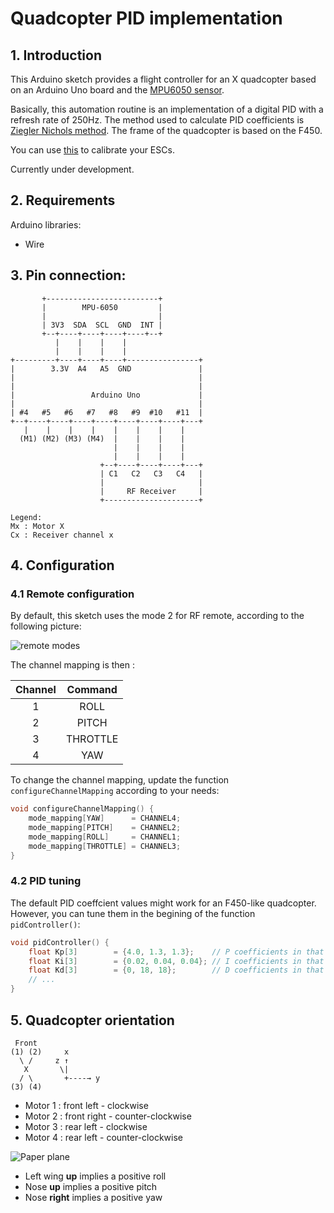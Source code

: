 # Quadcopter PID implementation
## 1. Introduction

This Arduino sketch provides a flight controller for an X quadcopter based on an Arduino Uno board and the [MPU6050 sensor](https://www.invensense.com/wp-content/uploads/2015/02/MPU-6000-Datasheet1.pdf).

Basically, this automation routine is an implementation of a digital PID with a refresh rate of 250Hz.
The method used to calculate PID coefficients is [Ziegler Nichols method](https://en.wikipedia.org/wiki/PID_controller#Ziegler%E2%80%93Nichols_method).
The frame of the quadcopter is based on the F450.

You can use [this](https://github.com/lobodol/ESC-calibration) to calibrate your ESCs.

Currently under development.

## 2. Requirements
Arduino libraries:
* Wire

## 3. Pin connection:
```
       +-------------------------+
       |        MPU-6050         |
       |                         |
       | 3V3  SDA  SCL  GND  INT |
       +--+----+----+----+----+--+
          |    |    |    |
          |    |    |    |
+---------+----+----+----+----------------+
|        3.3V  A4   A5  GND               |
|                                         |
|                                         |
|                 Arduino Uno             |
|                                         |
| #4   #5   #6   #7   #8   #9  #10   #11  |
+--+----+----+----+----+----+----+----+---+
   |    |    |    |    |    |    |    |
  (M1) (M2) (M3) (M4)  |    |    |    |
                       |    |    |    |  
                       |    |    |    |
                    +--+----+----+----+---+
                    | C1   C2   C3   C4   |
                    |                     |
                    |     RF Receiver     |
                    +---------------------+
  
Legend:
Mx : Motor X
Cx : Receiver channel x
```

## 4. Configuration
### 4.1 Remote configuration
By default, this sketch uses the mode 2 for RF remote, according to the following picture:

![remote modes](https://www.firediy.fr/images/articles/drone6/remote_modes.jpg)

The channel mapping is then :

| Channel | Command    |
| :-----: | :--------: |
| 1       | ROLL       |
| 2       | PITCH      |
| 3       | THROTTLE   |
| 4       | YAW        |

To change the channel mapping, update the function `configureChannelMapping` according to your needs:

```c
void configureChannelMapping() {
    mode_mapping[YAW]      = CHANNEL4;
    mode_mapping[PITCH]    = CHANNEL2;
    mode_mapping[ROLL]     = CHANNEL1;
    mode_mapping[THROTTLE] = CHANNEL3;
}
```

### 4.2 PID tuning
The default PID coeffcient values might work for an F450-like quadcopter.
However, you can tune them in the begining of the function `pidController()`:

```c
void pidController() {
    float Kp[3]        = {4.0, 1.3, 1.3};    // P coefficients in that order : Yaw, Pitch, Roll
    float Ki[3]        = {0.02, 0.04, 0.04}; // I coefficients in that order : Yaw, Pitch, Roll
    float Kd[3]        = {0, 18, 18};        // D coefficients in that order : Yaw, Pitch, Roll
    // ...
}
````

## 5. Quadcopter orientation

```
 Front
(1) (2)     x
  \ /     z ↑
   X       \|
  / \       +----→ y
(3) (4)
```

* Motor 1 : front left  - clockwise
* Motor 2 : front right - counter-clockwise
* Motor 3 : rear left   - clockwise
* Motor 4 : rear left   - counter-clockwise

![Paper plane](https://www.firediy.fr/images/articles/drone-1/ypr.jpg)
* Left wing **up** implies a positive roll
* Nose **up** implies a positive pitch
* Nose **right** implies a positive yaw
